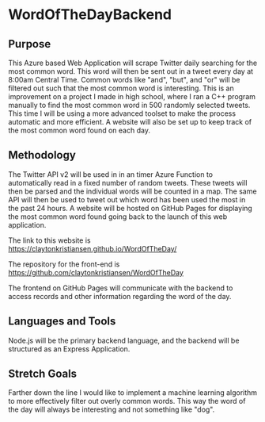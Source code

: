 # WordOfTheDayBackend

## Purpose

This Azure based Web Application will scrape Twitter daily searching for the most common word. This word will then be sent out in a tweet every day at 8:00am Central Time. Common words like "and", "but", and "or" will be filtered out such that the most common word is interesting. This is an improvement on a project I made in high school, where I ran a C++ program manually to find the most common word in 500 randomly selected tweets. This time I will be using a more advanced toolset to make the process automatic and more efficient. A website will also be set up to keep track of the most common word found on each day.

## Methodology 

The Twitter API v2 will be used in in an timer Azure Function to automatically read in a fixed number of random tweets. These tweets will then be parsed and the individual words will be counted in a map. The same API will then be used to tweet out which word has been used the most in the past 24 hours. A website will be hosted on GitHub Pages for displaying the most common word found going back to the launch of this web application.

The link to this website is https://claytonkristiansen.github.io/WordOfTheDay/

The repository for the front-end is https://github.com/claytonkristiansen/WordOfTheDay

The frontend on GitHub Pages will communicate with the backend to access records and other information regarding the word of the day.

## Languages and Tools

Node.js will be the primary backend language, and the backend will be structured as an Express Application. 

## Stretch Goals

Farther down the line I would like to implement a machine learning algorithm to more effectively filter out overly common words. This way the word of the day will always be interesting and not something like "dog".